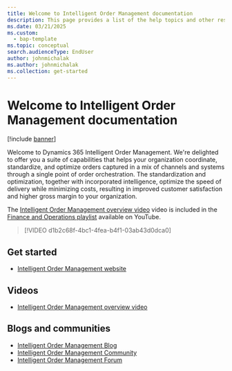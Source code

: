 ```yaml
---
title: Welcome to Intelligent Order Management documentation
description: This page provides a list of the help topics and other resources for Intelligent Order Management features.   
ms.date: 03/21/2025
ms.custom: 
  - bap-template
ms.topic: conceptual
search.audienceType: EndUser
author: johnmichalak
ms.author: johnmichalak
ms.collection: get-started
---
```


# Welcome to Intelligent Order Management documentation

[!include [banner](includes/banner.md)]

Welcome to Dynamics 365 Intelligent Order Management. We're delighted to offer you a suite of capabilities that helps your organization coordinate, standardize, and optimize orders captured in a mix of channels and systems through a single point of order orchestration. The standardization and optimization, together with incorporated intelligence, optimize the speed of delivery while minimizing costs, resulting in improved customer satisfaction and higher gross margin to your organization.   

The [Intelligent Order Management overview video](https://www.youtube.com/watch?v=X73HzFPrBb0&feature=youtu.be) video is included in the [Finance and Operations playlist](https://www.youtube.com/playlist?list=PLcakwueIHoT_SYfIaPGoOhloFoCXiUSyW) available on YouTube.

> [!VIDEO d1b2c68f-4bc1-4fea-b4f1-03ab43d0dca0]

## Get started
- [Intelligent Order Management website](https://dynamics.microsoft.com/intelligent-order-management/)

## Videos
- [Intelligent Order Management overview video](https://www.youtube.com/watch?v=X73HzFPrBb0)

## Blogs and communities
- [Intelligent Order Management Blog](https://www.microsoft.com/dynamics-365/blog/business-leader/product/dynamics-365-intelligent-order-management/)
- [Intelligent Order Management Community](https://community.dynamics.com/forums/thread/?partialUrl=dynamics-365-intelligent-order-management)
- [Intelligent Order Management Forum](https://community.dynamics.com/forums/thread/?discussionforumid=020ad9c0-e36e-47e0-bcb0-408f88d0c5ef)
